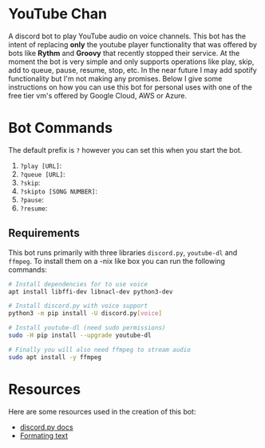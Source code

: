 # YouTube Chan
A discord bot to play YouTube audio on voice channels. This bot has the intent of replacing **only** the youtube player functionality
that was offered by bots like **Rythm** and **Groovy** that recently stopped their service. At the moment the bot is very simple and only 
supports operations like play, skip, add to queue, pause, resume, stop, etc. In the near future I may add spotify functionality but I'm not making any promises.
Below I give some instructions on how you can use this bot for personal uses with one of the free tier vm's offered by Google Cloud, AWS or Azure.

# Bot Commands
The default prefix is `?` however you can set this when you start the bot.

1. `?play [URL]`: 
2. `?queue [URL]`:
3. `?skip`:
4. `?skipto [SONG NUMBER]`:  
5. `?pause`: 
6. `?resume`: 


## Requirements
This bot runs primarily with three libraries `discord.py`, `youtube-dl` and `ffmpeg`. To install them on a -nix like box you can run the following commands:

```bash
# Install dependencies for to use voice
apt install libffi-dev libnacl-dev python3-dev

# Install discord.py with voice support
python3 -m pip install -U discord.py[voice]

# Install youtube-dl (need sudo permissions)
sudo -H pip install --upgrade youtube-dl

# Finally you will also need ffmpeg to stream audio
sudo apt install -y ffmpeg
```

# Resources
Here are some resources used in the creation of this bot:

- [discord.py docs](https://discordpy.readthedocs.io/en/stable/index.html#)
- [Formating text](https://python.plainenglish.io/python-discord-bots-formatting-text-efca0c5dc64a)